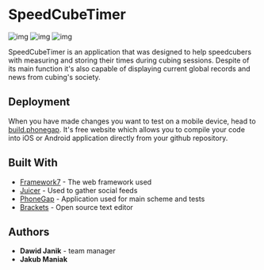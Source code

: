 # SpeedCubeTimer

![img](http://i.imgur.com/56FqF1T.jpg) ![img](http://i.imgur.com/WDA5Jht.jpg) ![img](http://i.imgur.com/njPymh3.jpg) 

SpeedCubeTimer is an application that was designed to help speedcubers with measuring and storing their times during cubing sessions. Despite of its main function it's also capable of displaying current global records and news from cubing's society.

## Deployment

When you have made changes you want to test on a mobile device, head to [build.phonegap](https://build.phonegap.com). It's free website which allows you to compile your code into iOS or Android application directly from your github repository.

## Built With

* [Framework7](https://framework7.io/) - The web framework used
* [Juicer](https://www.juicer.io) - Used to gather social feeds
* [PhoneGap](http://phonegap.com/) - Application used for main scheme and tests
* [Brackets](http://brackets.io/) - Open source text editor

## Authors

* **Dawid Janik** - team manager
* **Jakub Maniak**